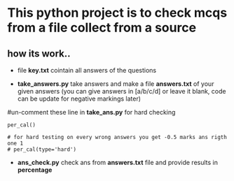 # This python project is to check mcqs from a file collect from a source 

## how its work..

* file **key.txt** cointain all answers of the questions

* **take_answers.py** take answers and make a file **answers.txt** of your given answers (you can give answers in [a/b/c/d] or leave it blank, code can be update for negative markings later)

#un-comment these line in **take_ans.py** for hard checking
```
per_cal()

# for hard testing on every wrong answers you get -0.5 marks ans rigth one 1 
# per_cal(type='hard')
```

* **ans_check.py** check ans from **answers.txt** file and provide results in **percentage**
